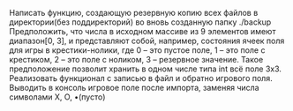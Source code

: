 Написать функцию, создающую резервную копию всех файлов в директории(без поддиректорий) во вновь созданную папку ./backup
Предположить, что числа в исходном массиве из 9 элементов имеют диапазон[0, 3], и представляют собой, например, 
состояния ячеек поля для игры в крестики-нолики, где 0 – это пустое поле, 1 – это поле с крестиком, 2 – это поле 
с ноликом, 3 – резервное значение. Такое предположение позволит хранить в одном числе типа int всё поле 3х3. 
Реализовать функционал с записью в файл и обратно игрового поля. Выводить в консоль игровое поле после импорта, 
заменяя числа символами X, O, •(пусто)
